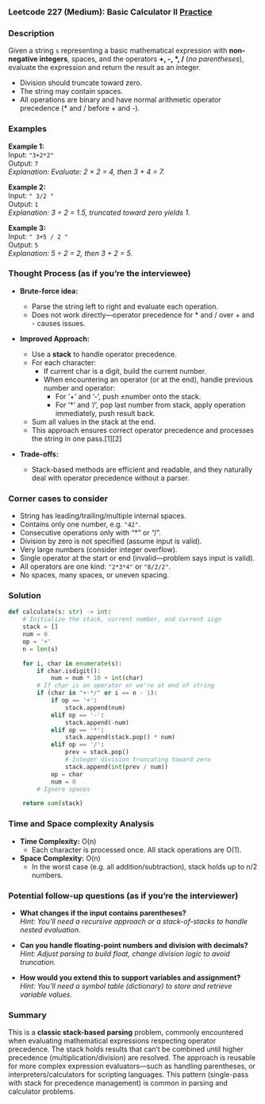 ### Leetcode 227 (Medium): Basic Calculator II [Practice](https://leetcode.com/problems/basic-calculator-ii)

### Description  
Given a string `s` representing a basic mathematical expression with **non-negative integers**, spaces, and the operators **+, -, \*, /** (*no parentheses*), evaluate the expression and return the result as an integer.  
- Division should truncate toward zero.
- The string may contain spaces.
- All operations are binary and have normal arithmetic operator precedence (\* and / before + and -).

### Examples  

**Example 1:**  
Input: `"3+2*2"`  
Output: `7`  
*Explanation: Evaluate: 2 × 2 = 4, then 3 + 4 = 7.*

**Example 2:**  
Input: `" 3/2 "`  
Output: `1`  
*Explanation: 3 ÷ 2 = 1.5, truncated toward zero yields 1.*

**Example 3:**  
Input: `" 3+5 / 2 "`  
Output: `5`  
*Explanation: 5 ÷ 2 = 2, then 3 + 2 = 5.*

### Thought Process (as if you’re the interviewee)  
- **Brute-force idea:**  
  - Parse the string left to right and evaluate each operation.  
  - Does not work directly—operator precedence for \* and / over + and - causes issues.

- **Improved Approach:**  
  - Use a **stack** to handle operator precedence.  
  - For each character:
    - If current char is a digit, build the current number.
    - When encountering an operator (or at the end), handle previous number and operator:
      - For ‘+’ and ‘-’, push ±number onto the stack.
      - For ‘\*’ and ‘/’, pop last number from stack, apply operation immediately, push result back.
  - Sum all values in the stack at the end.
  - This approach ensures correct operator precedence and processes the string in one pass.[1][2]

- **Trade-offs:**  
  - Stack-based methods are efficient and readable, and they naturally deal with operator precedence without a parser.

### Corner cases to consider  
- String has leading/trailing/multiple internal spaces.
- Contains only one number, e.g. `"42"`.
- Consecutive operations only with “\*” or “/”.
- Division by zero is not specified (assume input is valid).
- Very large numbers (consider integer overflow).
- Single operator at the start or end (invalid—problem says input is valid).
- All operators are one kind: `"2*3*4"` or `"8/2/2"`.
- No spaces, many spaces, or uneven spacing.

### Solution

```python
def calculate(s: str) -> int:
    # Initialize the stack, current number, and current sign
    stack = []
    num = 0
    op = '+'
    n = len(s)

    for i, char in enumerate(s):
        if char.isdigit():
            num = num * 10 + int(char)
        # If char is an operator or we're at end of string
        if (char in "+-*/" or i == n - 1):
            if op == '+':
                stack.append(num)
            elif op == '-':
                stack.append(-num)
            elif op == '*':
                stack.append(stack.pop() * num)
            elif op == '/':
                prev = stack.pop()
                # Integer division truncating toward zero
                stack.append(int(prev / num))
            op = char
            num = 0
        # Ignore spaces

    return sum(stack)
```

### Time and Space complexity Analysis  

- **Time Complexity:** O(n)  
  - Each character is processed once. All stack operations are O(1).
- **Space Complexity:** O(n)  
  - In the worst case (e.g. all addition/subtraction), stack holds up to n/2 numbers.

### Potential follow-up questions (as if you’re the interviewer)  

- **What changes if the input contains parentheses?**  
  *Hint: You’ll need a recursive approach or a stack-of-stacks to handle nested evaluation.*

- **Can you handle floating-point numbers and division with decimals?**  
  *Hint: Adjust parsing to build float, change division logic to avoid truncation.*

- **How would you extend this to support variables and assignment?**  
  *Hint: You’ll need a symbol table (dictionary) to store and retrieve variable values.*

### Summary
This is a **classic stack-based parsing** problem, commonly encountered when evaluating mathematical expressions respecting operator precedence. The stack holds results that can’t be combined until higher precedence (multiplication/division) are resolved. The approach is reusable for more complex expression evaluators—such as handling parentheses, or interpreters/calculators for scripting languages. This pattern (single-pass with stack for precedence management) is common in parsing and calculator problems.
